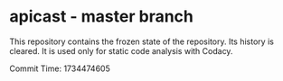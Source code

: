 # apicast - master branch

This repository contains the frozen state of the repository.
Its history is cleared. It is used only for static code
analysis with Codacy.

Commit Time: 1734474605